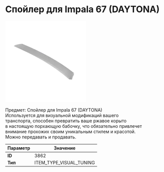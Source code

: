 # Спойлер для Impala 67 (DAYTONA)

![Item Image](../img/3862.webp?raw=true)

Предмет: Спойлер для Impala 67 (DAYTONA)<br>Используется для визуальной модификаций вашего<br>транспорта, способен превратить ваше ржавое корыто<br>в настоящую порхающую бабочку, что обязательно привлечет<br>внимание прохожих своим уникальным стилем и красотой.<br>Можно передавать и продавать.


| Параметр | Значение |
|----------|----------|
| **ID** | 3862 |
| **Тип** | ITEM_TYPE_VISUAL_TUNING |

